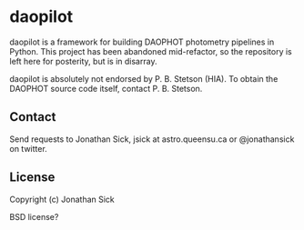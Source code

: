 # daopilot

daopilot is a framework for building DAOPHOT photometry pipelines in Python. This project has been abandoned mid-refactor, so the repository is left here for posterity, but is in disarray.

daopilot is absolutely not endorsed by P. B. Stetson (HIA). To obtain the DAOPHOT source code itself, contact P. B. Stetson.


## Contact

Send requests to Jonathan Sick, jsick at astro.queensu.ca or @jonathansick on twitter.


## License

Copyright (c) Jonathan Sick

BSD license?
